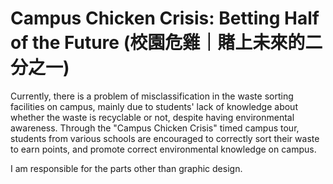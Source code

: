 # Campus Chicken Crisis: Betting Half of the Future (校園危雞｜賭上未來的二分之一)

Currently, there is a problem of misclassification in the waste sorting facilities on campus, mainly due to students' lack of knowledge about whether the waste is recyclable or not, despite having environmental awareness. Through the "Campus Chicken Crisis" timed campus tour, students from various schools are encouraged to correctly sort their waste to earn points, and promote correct environmental knowledge on campus.

I am responsible for the parts other than graphic design.
